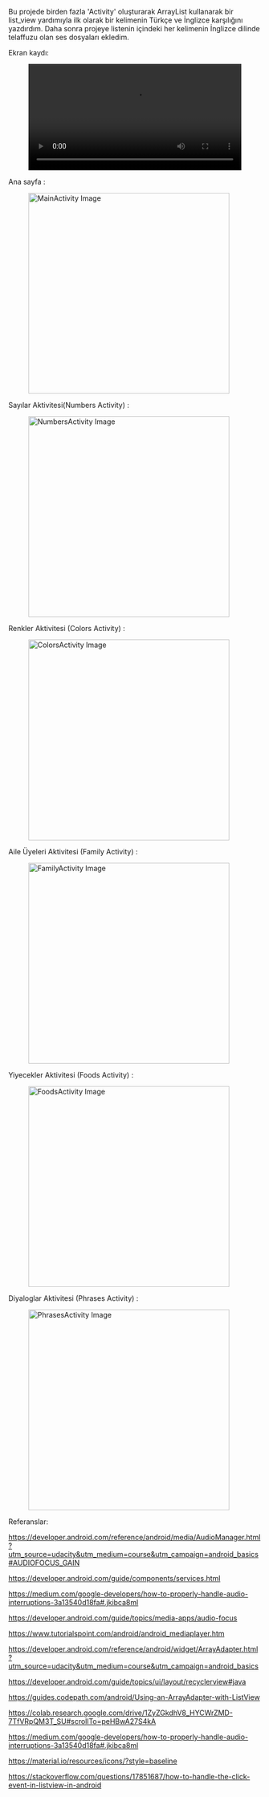 Bu projede birden fazla 'Activity' oluşturarak ArrayList kullanarak bir list_view yardımıyla ilk olarak bir kelimenin Türkçe ve İnglizce karşılığını yazdırdım.
Daha sonra projeye listenin içindeki her kelimenin İnglizce dilinde telaffuzu olan ses dosyaları ekledim.


Ekran kaydı:

<figure>
    <div class="myvideo">
       <video  style="display:block; width:100%; height:auto;" autoplay controls loop="loop">
           <source src="./video.mp4" type="video/mp4" />
          </video>
    </div>
 </figcaption>
</figure>

Ana sayfa :

<figure>
 <img src="./ana_ekran.png" width="400" alt="MainActivity Image" />
 <figcaption>
 <p></p> 
 </figcaption>
</figure>


Sayılar Aktivitesi(Numbers Activity) :

<figure>
 <img src="./numbers_Activity.png" width="400" alt="NumbersActivity Image" />
 <figcaption>
 <p></p> 
 </figcaption>
</figure>


Renkler Aktivitesi (Colors Activity) :

<figure>
 <img src="./colors_activity.png" width="400" alt="ColorsActivity Image" />
 <figcaption>
 <p></p> 
 </figcaption>
</figure>

Aile Üyeleri Aktivitesi (Family Activity) :

<figure>
 <img src="./family_activity.png" width="400" alt="FamilyActivity Image" />
 <figcaption>
 <p></p> 
 </figcaption>
</figure>


Yiyecekler Aktivitesi (Foods Activity) :

<figure>
 <img src="./foods_activity.png" width="400" alt="FoodsActivity Image" />
 <figcaption>
 <p></p> 
 </figcaption>
</figure>

Diyaloglar Aktivitesi (Phrases Activity) :

<figure>
 <img src="./phrases_activity.png" width="400" alt="PhrasesActivity Image" />
 <figcaption>
 <p></p> 
 </figcaption>
</figure>




Referanslar:

https://developer.android.com/reference/android/media/AudioManager.html?utm_source=udacity&utm_medium=course&utm_campaign=android_basics#AUDIOFOCUS_GAIN

https://developer.android.com/guide/components/services.html

https://medium.com/google-developers/how-to-properly-handle-audio-interruptions-3a13540d18fa#.jkibca8ml

https://developer.android.com/guide/topics/media-apps/audio-focus

https://www.tutorialspoint.com/android/android_mediaplayer.htm

https://developer.android.com/reference/android/widget/ArrayAdapter.html?utm_source=udacity&utm_medium=course&utm_campaign=android_basics

https://developer.android.com/guide/topics/ui/layout/recyclerview#java

https://guides.codepath.com/android/Using-an-ArrayAdapter-with-ListView

https://colab.research.google.com/drive/1ZyZGkdhV8_HYCWrZMD-7TfVRpQM3T_SU#scrollTo=peHBwA27S4kA

https://medium.com/google-developers/how-to-properly-handle-audio-interruptions-3a13540d18fa#.jkibca8ml

https://material.io/resources/icons/?style=baseline

https://stackoverflow.com/questions/17851687/how-to-handle-the-click-event-in-listview-in-android

